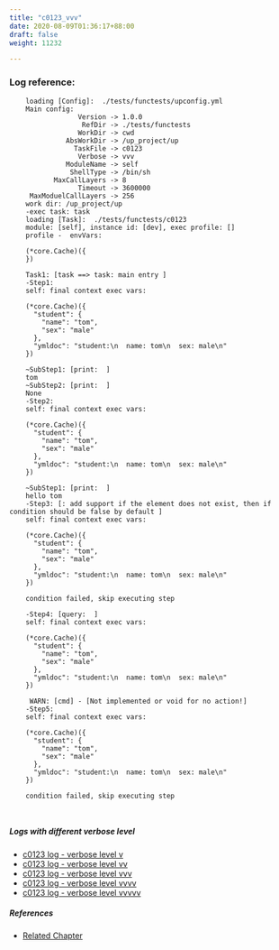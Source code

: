 ```yaml
---
title: "c0123_vvv"
date: 2020-08-09T01:36:17+88:00
draft: false
weight: 11232

---
```


### Log reference: <no value>

```
    loading [Config]:  ./tests/functests/upconfig.yml
    Main config:
                 Version -> 1.0.0
                  RefDir -> ./tests/functests
                 WorkDir -> cwd
              AbsWorkDir -> /up_project/up
                TaskFile -> c0123
                 Verbose -> vvv
              ModuleName -> self
               ShellType -> /bin/sh
           MaxCallLayers -> 8
                 Timeout -> 3600000
     MaxModuelCallLayers -> 256
    work dir: /up_project/up
    -exec task: task
    loading [Task]:  ./tests/functests/c0123
    module: [self], instance id: [dev], exec profile: []
    profile -  envVars:
    
    (*core.Cache)({
    })
    
    Task1: [task ==> task: main entry ]
    -Step1:
    self: final context exec vars:
    
    (*core.Cache)({
      "student": {
        "name": "tom",
        "sex": "male"
      },
      "ymldoc": "student:\n  name: tom\n  sex: male\n"
    })
    
    ~SubStep1: [print:  ]
    tom
    ~SubStep2: [print:  ]
    None
    -Step2:
    self: final context exec vars:
    
    (*core.Cache)({
      "student": {
        "name": "tom",
        "sex": "male"
      },
      "ymldoc": "student:\n  name: tom\n  sex: male\n"
    })
    
    ~SubStep1: [print:  ]
    hello tom
    -Step3: [: add support if the element does not exist, then if condition should be false by default ]
    self: final context exec vars:
    
    (*core.Cache)({
      "student": {
        "name": "tom",
        "sex": "male"
      },
      "ymldoc": "student:\n  name: tom\n  sex: male\n"
    })
    
    condition failed, skip executing step 
    
    -Step4: [query:  ]
    self: final context exec vars:
    
    (*core.Cache)({
      "student": {
        "name": "tom",
        "sex": "male"
      },
      "ymldoc": "student:\n  name: tom\n  sex: male\n"
    })
    
     WARN: [cmd] - [Not implemented or void for no action!]
    -Step5:
    self: final context exec vars:
    
    (*core.Cache)({
      "student": {
        "name": "tom",
        "sex": "male"
      },
      "ymldoc": "student:\n  name: tom\n  sex: male\n"
    })
    
    condition failed, skip executing step 
    
    
```

##### Logs with different verbose level
* [c0123 log - verbose level v](../../logs/c0123_v)
* [c0123 log - verbose level vv](../../logs/c0123_vv)
* [c0123 log - verbose level vvv](../../logs/c0123_vvv)
* [c0123 log - verbose level vvvv](../../logs/c0123_vvvv)
* [c0123 log - verbose level vvvvv](../../logs/c0123_vvvvv)

##### References
* [Related Chapter](../../flow-controll/c0123)
